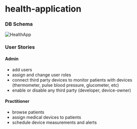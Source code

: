 # health-application

### DB Schema
![HealthApp](https://user-images.githubusercontent.com/74585697/155168764-15864e0d-f2d6-426c-9106-7aa4f0234526.png)

### User Stories

#### Admin
- add users
- assign and change user roles
- connect third party devices to monitor patients with devices (thermometer, pulse blood pressure, glucometer, etc)
- enable or disable any third party (developer, device-owner)

#### Practitioner
- browse patients
- assign medical devices to patients
- schedule device measurements and alerts
